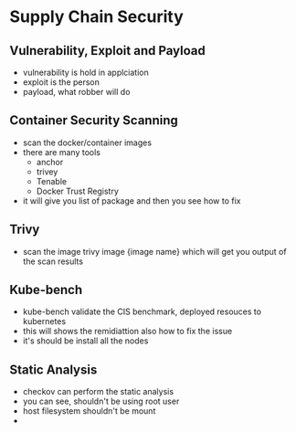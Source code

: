 # Supply Chain Security

## Vulnerability, Exploit and Payload

- vulnerability is hold in applciation
- exploit is the person
- payload, what robber will do

## Container Security Scanning

- scan the docker/container images
- there are many tools
    - anchor
    - trivey
    - Tenable
    - Docker Trust Registry
- it will give you list of package and then you see how to fix

## Trivy

- scan the image trivy image {image name} which will get you output of the scan results

## Kube-bench

- kube-bench validate the CIS benchmark, deployed resouces to kubernetes
- this will shows the remidiattion also how to fix the issue
- it's should be install all the nodes

## Static Analysis

- checkov can perform the static analysis
- you can see, shouldn't be using root user
- host filesystem shouldn't be mount
-